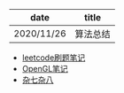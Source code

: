 | date | title |
|---|---|
| 2020/11/26 |算法总结   |

- [leetcode刷题笔记](./leetcode)
- [OpenGL笔记](./OpenGL)
- [杂七杂八](./杂七杂八)

